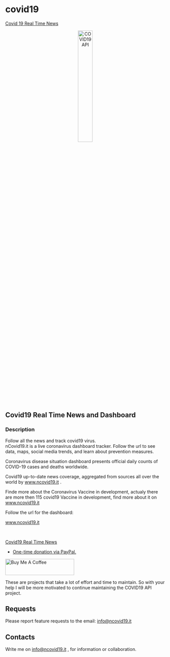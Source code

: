 # covid19

[Covid 19 Real Time News ](https://www.ncovid19.it/)


<p align="center">
  <img src="https://www.ncovid19.it/covidLogo.png" width="30%" alt="COVID19 API" />
</p>


## Covid19 Real Time News and Dashboard
### Description
Follow all the news and track covid19 virus.
<br/>
nCovid19.it is a live coronavirus dashboard tracker. Follow the url to see data, maps, social media trends, and learn about prevention measures.

Coronavirus disease situation dashboard presents official daily counts of COVID-19 cases and deaths worldwide.

Covid19  up-to-date news coverage, aggregated from sources all over the world by www.ncovid19.it .

Finde more about the Coronavirus Vaccine in development, actualy there are more then 115 covid19 Vaccine in development, find more about it on www.ncovid19.it



Follow the url for the dashboard:

www.ncovid19.it

<br />


[Covid19 Real Time News ](https://www.ncovid19.it/) <br/>


- [One-time donation via PayPal.](https://paypal.me/chrismperezsantiago?locale.x=en_US)

<a href="https://www.buymeacoffee.com/chrismichael" target="_blank"><img src="https://cdn.buymeacoffee.com/buttons/default-orange.png" alt="Buy Me A Coffee" style="height: 51px !important;width: 217px !important;" ></a>

These are projects that take a lot of effort and time to maintain. So with your help I will be more motivated to continue maintaining the COVID19 API project.



## Requests
Please report feature requests to the email: info@ncovid19.it

## Contacts

Write me on info@ncovid19.it , for information or collaboration.
